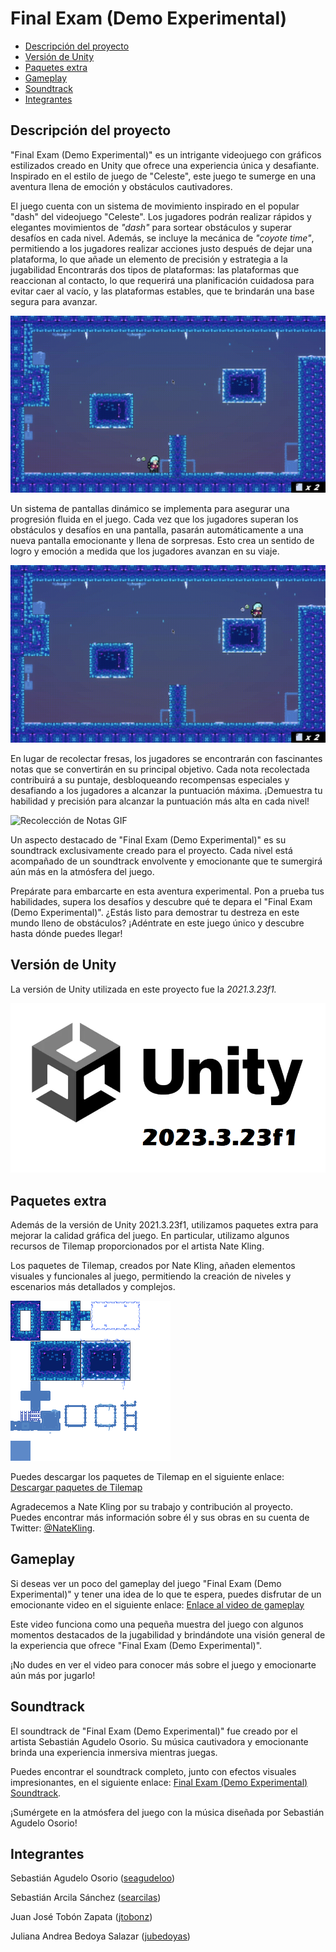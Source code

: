 # **Final Exam (Demo Experimental)**
- [Descripción del proyecto](#descripción-del-proyecto)
- [Versión de Unity](#versión-de-unity)
- [Paquetes extra](#paquetes-extra)
- [Gameplay](#gameplay)
- [Soundtrack](#soundtrack)
- [Integrantes](#integrantes)
  
## **Descripción del proyecto**

"Final Exam (Demo Experimental)" es un intrigante videojuego con gráficos estilizados creado en Unity que ofrece una experiencia única y desafiante. Inspirado en el estilo de juego de "Celeste", este juego te sumerge en una aventura llena de emoción y obstáculos cautivadores. 

El juego cuenta con un sistema de movimiento inspirado en el popular "dash" del videojuego "Celeste". Los jugadores podrán realizar rápidos y elegantes movimientos de *"dash"* para sortear obstáculos y superar desafíos en cada nivel. Además, se incluye la mecánica de *"coyote time"*, permitiendo a los jugadores realizar acciones justo después de dejar una plataforma, lo que añade un elemento de precisión y estrategia a la jugabilidad Encontrarás dos tipos de plataformas: las plataformas que reaccionan al contacto, lo que requerirá una planificación cuidadosa para evitar caer al vacío, y las plataformas estables, que te brindarán una base segura para avanzar.

![Dash GIF](https://github.com/searcilas/recursos/blob/49f04679f043b1b862dc1b735e2c2930f72f8678/gif1.gif)

Un sistema de pantallas dinámico se implementa para asegurar una progresión fluida en el juego. Cada vez que los jugadores superan los obstáculos y desafíos en una pantalla, pasarán automáticamente a una nueva pantalla emocionante y llena de sorpresas. Esto crea un sentido de logro y emoción a medida que los jugadores avanzan en su viaje.

![Sistema de Pantallas GIF](https://github.com/searcilas/recursos/blob/0f802a35e11fce488e610d788a9b9e6902dc0797/gif2.gif)

En lugar de recolectar fresas, los jugadores se encontrarán con fascinantes notas que se convertirán en su principal objetivo. Cada nota recolectada contribuirá a su puntaje, desbloqueando recompensas especiales y desafiando a los jugadores a alcanzar la puntuación máxima. ¡Demuestra tu habilidad y precisión para alcanzar la puntuación más alta en cada nivel!

![Recolección de Notas GIF](https://github.com/searcilas/recursos/blob/0f802a35e11fce488e610d788a9b9e6902dc0797/gif3.gif)

Un aspecto destacado de "Final Exam (Demo Experimental)" es su soundtrack exclusivamente creado para el proyecto. Cada nivel está acompañado de un soundtrack envolvente y emocionante que te sumergirá aún más en la atmósfera del juego.

Prepárate para embarcarte en esta aventura experimental. Pon a prueba tus habilidades, supera los desafíos y descubre qué te depara el "Final Exam (Demo Experimental)". ¿Estás listo para demostrar tu destreza en este mundo lleno de obstáculos? ¡Adéntrate en este juego único y descubre hasta dónde puedes llegar!

## **Versión de Unity**
La versión de Unity utilizada en este proyecto fue la *2021.3.23f1.*

![Unity Version](https://github.com/searcilas/recursos/blob/7c73f34a8e85301bc73393395e0f985e96425d7d/img2.png)

## **Paquetes extra**
Además de la versión de Unity 2021.3.23f1, utilizamos paquetes extra para mejorar la calidad gráfica del juego. En particular, utilizamo algunos recursos de Tilemap proporcionados por el artista Nate Kling.

Los paquetes de Tilemap, creados por Nate Kling, añaden elementos visuales y funcionales al juego, permitiendo la creación de niveles y escenarios más detallados y complejos.

![Imagen de Tilemap](https://github.com/searcilas/recursos/blob/4a39834be98db64b66663e5c8d94c3c06b3fb8b0/img1.png)

Puedes descargar los paquetes de Tilemap en el siguiente enlace: [Descargar paquetes de Tilemap](https://drive.google.com/file/d/1hNrC1vZqzQ7fjO3Q1qFxWe0PERl8dXDs/view)

Agradecemos a Nate Kling por su trabajo y contribución al proyecto. Puedes encontrar más información sobre él y sus obras en su cuenta de Twitter: [@NateKling](https://twitter.com/NateKling).


## **Gameplay**
Si deseas ver un poco del gameplay del juego "Final Exam (Demo Experimental)" y tener una idea de lo que te espera, puedes disfrutar de un emocionante video en el siguiente enlace: [Enlace al video de gameplay](https://www.youtube.com/watch?v=zyAvYdG2Tfk)

Este video funciona como una pequeña muestra del juego con algunos momentos destacados de la jugabilidad y brindándote una visión general de la experiencia que ofrece "Final Exam (Demo Experimental)".

¡No dudes en ver el video para conocer más sobre el juego y emocionarte aún más por jugarlo!

## **Soundtrack**
El soundtrack de "Final Exam (Demo Experimental)" fue creado por el artista Sebastián Agudelo Osorio. Su música cautivadora y emocionante brinda una experiencia inmersiva mientras juegas.

Puedes encontrar el soundtrack completo, junto con efectos visuales impresionantes, en el siguiente enlace: [Final Exam (Demo Experimental) Soundtrack](acá-pones-el-enlace).

¡Sumérgete en la atmósfera del juego con la música diseñada por Sebastián Agudelo Osorio!

## **Integrantes**
Sebastián Agudelo Osorio ([seagudeloo](mailto:seagudeloo@unal.edu.co))

Sebastián Arcila Sánchez ([searcilas](mailto:searcilas@unal.edu.co))

Juan José Tobón Zapata ([jtobonz](mailto:jtobonz@unal.edu.co))

Juliana Andrea Bedoya Salazar ([jubedoyas](mailto:jubedoyas@unal.edu.co))